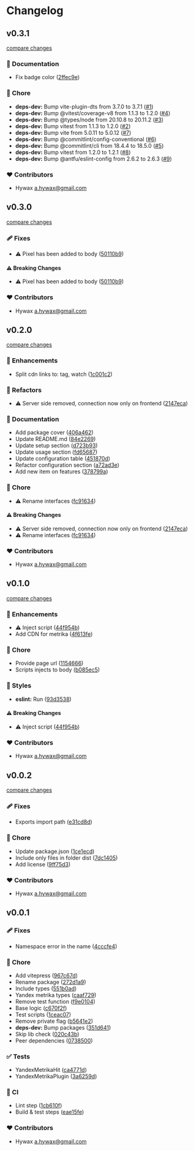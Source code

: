 # Changelog


## v0.3.1

[compare changes](https://github.com/hywax/vitepress-yandex-metrika/compare/v0.3.0...v0.3.1)

### 📖 Documentation

- Fix badge color ([2ffec9e](https://github.com/hywax/vitepress-yandex-metrika/commit/2ffec9e))

### 🏡 Chore

- **deps-dev:** Bump vite-plugin-dts from 3.7.0 to 3.7.1 ([#1](https://github.com/hywax/vitepress-yandex-metrika/pull/1))
- **deps-dev:** Bump @vitest/coverage-v8 from 1.1.3 to 1.2.0 ([#4](https://github.com/hywax/vitepress-yandex-metrika/pull/4))
- **deps-dev:** Bump @types/node from 20.10.8 to 20.11.2 ([#3](https://github.com/hywax/vitepress-yandex-metrika/pull/3))
- **deps-dev:** Bump vitest from 1.1.3 to 1.2.0 ([#2](https://github.com/hywax/vitepress-yandex-metrika/pull/2))
- **deps-dev:** Bump vite from 5.0.11 to 5.0.12 ([#7](https://github.com/hywax/vitepress-yandex-metrika/pull/7))
- **deps-dev:** Bump @commitlint/config-conventional ([#6](https://github.com/hywax/vitepress-yandex-metrika/pull/6))
- **deps-dev:** Bump @commitlint/cli from 18.4.4 to 18.5.0 ([#5](https://github.com/hywax/vitepress-yandex-metrika/pull/5))
- **deps-dev:** Bump vitest from 1.2.0 to 1.2.1 ([#8](https://github.com/hywax/vitepress-yandex-metrika/pull/8))
- **deps-dev:** Bump @antfu/eslint-config from 2.6.2 to 2.6.3 ([#9](https://github.com/hywax/vitepress-yandex-metrika/pull/9))

### ❤️ Contributors

- Hywax <a.hywax@gmail.com>

## v0.3.0

[compare changes](https://github.com/hywax/vitepress-yandex-metrika/compare/v0.2.0...v0.3.0)

### 🩹 Fixes

- ⚠️  Pixel has been added to body ([50110b9](https://github.com/hywax/vitepress-yandex-metrika/commit/50110b9))

#### ⚠️ Breaking Changes

- ⚠️  Pixel has been added to body ([50110b9](https://github.com/hywax/vitepress-yandex-metrika/commit/50110b9))

### ❤️ Contributors

- Hywax <a.hywax@gmail.com>

## v0.2.0

[compare changes](https://github.com/hywax/vitepress-yandex-metrika/compare/v0.1.0...v0.2.0)

### 🚀 Enhancements

- Split cdn links to: tag, watch ([1c001c2](https://github.com/hywax/vitepress-yandex-metrika/commit/1c001c2))

### 💅 Refactors

- ⚠️  Server side removed, connection now only on frontend ([2147eca](https://github.com/hywax/vitepress-yandex-metrika/commit/2147eca))

### 📖 Documentation

- Add package cover ([406a462](https://github.com/hywax/vitepress-yandex-metrika/commit/406a462))
- Update README.md ([84e2269](https://github.com/hywax/vitepress-yandex-metrika/commit/84e2269))
- Update setup section ([d723b93](https://github.com/hywax/vitepress-yandex-metrika/commit/d723b93))
- Update usage section ([fd65687](https://github.com/hywax/vitepress-yandex-metrika/commit/fd65687))
- Update configuration table ([451870d](https://github.com/hywax/vitepress-yandex-metrika/commit/451870d))
- Refactor configuration section ([a72ad3e](https://github.com/hywax/vitepress-yandex-metrika/commit/a72ad3e))
- Add new item on features ([378799a](https://github.com/hywax/vitepress-yandex-metrika/commit/378799a))

### 🏡 Chore

- ⚠️  Rename interfaces ([fc91634](https://github.com/hywax/vitepress-yandex-metrika/commit/fc91634))

#### ⚠️ Breaking Changes

- ⚠️  Server side removed, connection now only on frontend ([2147eca](https://github.com/hywax/vitepress-yandex-metrika/commit/2147eca))
- ⚠️  Rename interfaces ([fc91634](https://github.com/hywax/vitepress-yandex-metrika/commit/fc91634))

### ❤️ Contributors

- Hywax <a.hywax@gmail.com>

## v0.1.0

[compare changes](https://github.com/hywax/vitepress-yandex-metrika/compare/v0.0.2...v0.1.0)

### 🚀 Enhancements

- ⚠️  Inject script ([44f954b](https://github.com/hywax/vitepress-yandex-metrika/commit/44f954b))
- Add CDN for metrika ([4f613fe](https://github.com/hywax/vitepress-yandex-metrika/commit/4f613fe))

### 🏡 Chore

- Provide page url ([1154666](https://github.com/hywax/vitepress-yandex-metrika/commit/1154666))
- Scripts injects to body ([b085ec5](https://github.com/hywax/vitepress-yandex-metrika/commit/b085ec5))

### 🎨 Styles

- **eslint:** Run ([93d3538](https://github.com/hywax/vitepress-yandex-metrika/commit/93d3538))

#### ⚠️ Breaking Changes

- ⚠️  Inject script ([44f954b](https://github.com/hywax/vitepress-yandex-metrika/commit/44f954b))

### ❤️ Contributors

- Hywax <a.hywax@gmail.com>

## v0.0.2

[compare changes](https://github.com/hywax/vitepress-yandex-metrika/compare/v0.0.1...v0.0.2)

### 🩹 Fixes

- Exports import path ([e31cd8d](https://github.com/hywax/vitepress-yandex-metrika/commit/e31cd8d))

### 🏡 Chore

- Update package.json ([1ce1ecd](https://github.com/hywax/vitepress-yandex-metrika/commit/1ce1ecd))
- Include only files in folder dist ([7dc1405](https://github.com/hywax/vitepress-yandex-metrika/commit/7dc1405))
- Add license ([9ff75d3](https://github.com/hywax/vitepress-yandex-metrika/commit/9ff75d3))

### ❤️ Contributors

- Hywax <a.hywax@gmail.com>

## v0.0.1


### 🩹 Fixes

- Namespace error in the name ([4cccfe4](https://github.com/hywax/vitepress-yandex-metrika/commit/4cccfe4))

### 🏡 Chore

- Add vitepress ([967c67d](https://github.com/hywax/vitepress-yandex-metrika/commit/967c67d))
- Rename package ([272d1a9](https://github.com/hywax/vitepress-yandex-metrika/commit/272d1a9))
- Include types ([551b0ad](https://github.com/hywax/vitepress-yandex-metrika/commit/551b0ad))
- Yandex metrika types ([caaf729](https://github.com/hywax/vitepress-yandex-metrika/commit/caaf729))
- Remove test function ([f9e0104](https://github.com/hywax/vitepress-yandex-metrika/commit/f9e0104))
- Base logic ([c670f2f](https://github.com/hywax/vitepress-yandex-metrika/commit/c670f2f))
- Test scripts ([1ceac07](https://github.com/hywax/vitepress-yandex-metrika/commit/1ceac07))
- Remove private flag ([b5641e2](https://github.com/hywax/vitepress-yandex-metrika/commit/b5641e2))
- **deps-dev:** Bump packages ([351d641](https://github.com/hywax/vitepress-yandex-metrika/commit/351d641))
- Skip lib check ([020c43b](https://github.com/hywax/vitepress-yandex-metrika/commit/020c43b))
- Peer dependencies ([0738500](https://github.com/hywax/vitepress-yandex-metrika/commit/0738500))

### ✅ Tests

- YandexMetrikaHit ([ca4771d](https://github.com/hywax/vitepress-yandex-metrika/commit/ca4771d))
- YandexMetrikaPlugin ([3a6259d](https://github.com/hywax/vitepress-yandex-metrika/commit/3a6259d))

### 🤖 CI

- Lint step ([1cb610f](https://github.com/hywax/vitepress-yandex-metrika/commit/1cb610f))
- Build & test steps ([eae15fe](https://github.com/hywax/vitepress-yandex-metrika/commit/eae15fe))

### ❤️ Contributors

- Hywax <a.hywax@gmail.com>

